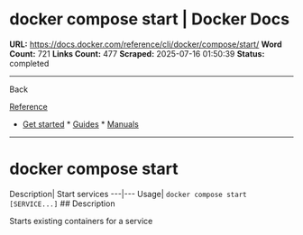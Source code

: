# docker compose start | Docker Docs

**URL:** https://docs.docker.com/reference/cli/docker/compose/start/
**Word Count:** 721
**Links Count:** 477
**Scraped:** 2025-07-16 01:50:39
**Status:** completed

---

Back

[Reference](https://docs.docker.com/reference/)

  * [Get started](https://docs.docker.com/get-started/)   * [Guides](https://docs.docker.com/guides/)   * [Manuals](https://docs.docker.com/manuals/)

* * *

# docker compose start

Description| Start services   ---|---   Usage| `docker compose start [SERVICE...]`      ## Description

Starts existing containers for a service